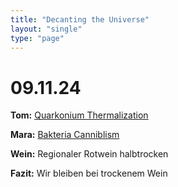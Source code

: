 ```yaml
---
title: "Decanting the Universe"
layout: "single"
type: "page"
---
```


# 09.11.24

**Tom:** [Quarkonium Thermalization](pdfs/DecantingTheUniverse-09.11.24_QuarkoniumThermalization.pdf)

**Mara:** [Bakteria Canniblism]()

**Wein:** Regionaler Rotwein halbtrocken

**Fazit:** Wir bleiben bei trockenem Wein
